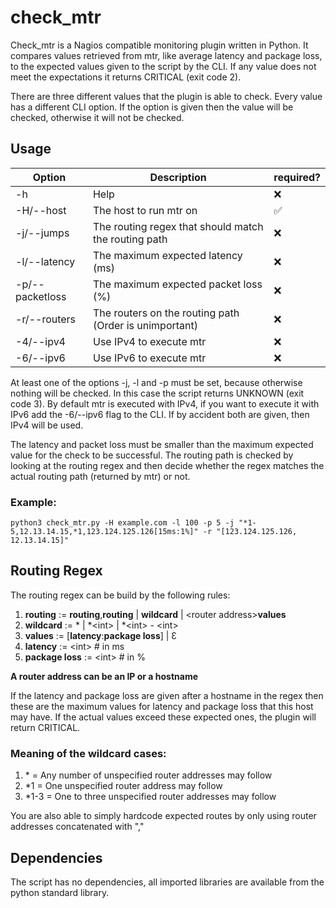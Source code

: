 # check_mtr

Check_mtr is a Nagios compatible monitoring plugin written in Python. It compares values retrieved from mtr, 
like average latency and package loss, to the expected values given to the script by the CLI. If any value does not meet the
expectations it returns CRITICAL (exit code 2).

There are three different values that the plugin is able to check. Every value has a different CLI option. If the option
is given then the value will be checked, otherwise it will not be checked.

## Usage

|                          Option                                 |         Description                                     |      required?              |            
|-----------------------------------------------------------------|---------------------------------------------------------|-----------------------------|
| -h                                                              | Help                                                    | ❌                          |
| -H/--host <host>                                                | The host to run mtr on                                  | ✅                          |
| -j/--jumps <routing regex>                                      | The routing regex that should match the routing path    | ❌                          |
| -l/--latency <latency>                                          | The maximum expected latency (ms)                       | ❌                          |
| -p/--packetloss <packet loss>                                   | The maximum expected packet loss (%)                    | ❌                          |
| -r/--routers                                                    | The routers on the routing path (Order is unimportant)  | ❌                          |
| -4/--ipv4                                                       | Use IPv4 to execute mtr                                 | ❌                          |
| -6/--ipv6                                                       | Use IPv6 to execute mtr                                 | ❌                          |


At least one of the options -j, -l and -p must be set, because otherwise nothing will be checked.
In this case the script returns UNKNOWN (exit code 3).
By default mtr is executed with IPv4, if you want to execute it with IPv6 add the -6/--ipv6 flag to the CLI.
If by accident both are given, then IPv4 will be used.

The latency and packet loss must be smaller than the maximum expected value for the check to be successful.
The routing path is checked by looking at the routing regex and then decide whether the regex matches the actual
routing path (returned by mtr) or not.

### Example:
```shell
python3 check_mtr.py -H example.com -l 100 -p 5 -j "*1-5,12.13.14.15,*1,123.124.125.126[15ms:1%]" -r "[123.124.125.126, 12.13.14.15]"
```

## Routing Regex
The routing regex can be build by the following rules: 

1. **routing** := **routing**,**routing** | **wildcard** | \<router address\>**values**
2. **wildcard** := * | *\<int\> | *\<int\> - \<int\>
3. **values** := [**latency**:**package loss**] | Ɛ
3. **latency** := \<int\> # in ms
4. **package loss** := \<int\> # in %

**A router address can be an IP or a hostname**

If the latency and package loss are given after a hostname in the regex then these are the maximum values
for latency and package loss that this host may have. If the actual values exceed these expected ones,
the plugin will return CRITICAL.

### Meaning of the wildcard cases:
1. \* = Any number of unspecified router addresses may follow
2. \*1 = One unspecified router address may follow
3. \*1-3 = One to three unspecified router addresses may follow

You are also able to simply hardcode expected routes by only using router addresses concatenated
with ","


## Dependencies
The script has no dependencies, all imported libraries are available from the python
standard library.